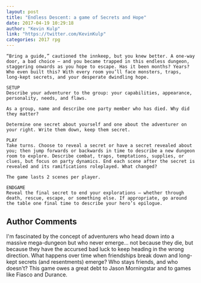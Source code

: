 ```yaml
---
layout: post
title: "Endless Descent: a game of Secrets and Hope"
date: 2017-04-19 10:29:18
author: "Kevin Kulp"
link: "https://twitter.com/KevinKulp"
categories: 2017 rpg
---
```

```
“Bring a guide,” cautioned the innkeep, but you knew better. A one-way door, a bad choice – and you became trapped in this endless dungeon, staggering onwards as you hope to escape. Has it been months? Years? Who even built this? With every room you’ll face monsters, traps, long-kept secrets, and your desperate dwindling hope.

SETUP
Describe your adventurer to the group: your capabilities, appearance, personality, needs, and flaws.

As a group, name and describe one party member who has died. Why did they matter?

Determine one secret about yourself and one about the adventurer on your right. Write them down, keep them secret.

PLAY
Take turns. Choose to reveal a secret or have a secret revealed about you; then jump forwards or backwards in time to describe a new dungeon room to explore. Describe combat, traps, temptations, supplies, or clues, but focus on party dynamics. End each scene after the secret is revealed and its ramifications roleplayed. What changed?

The game lasts 2 scenes per player.

ENDGAME
Reveal the final secret to end your explorations – whether through death, rescue, escape, or something else. If appropriate, go around the table one final time to describe your hero’s epilogue. 
```
## Author Comments 

I'm fascinated by the concept of adventurers who head down into a massive mega-dungeon but who never emerge... not because they die, but because they have the accursed bad luck to keep heading in the wrong direction. What happens over time when friendships break down and long-kept secrets (and resentments) emerge? Who stays friends, and who doesn't? This game owes a great debt to Jason Morningstar and to games like Fiasco and Durance.
